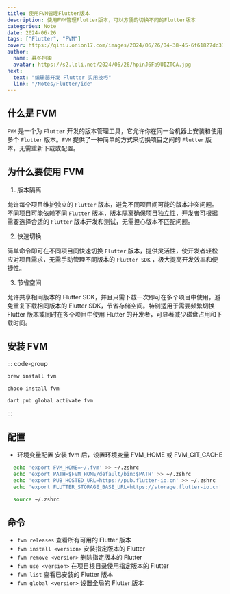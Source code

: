 ```yaml
---
title: 使用FVM管理Flutter版本
description: 使用FVM管理Flutter版本，可以方便的切换不同的Flutter版本
categories: Note
date: 2024-06-26
tags: ["Flutter", "FVM"]
cover: https://qiniu.onion17.com/images/2024/06/26/04-38-45-6f61827dc31bea579799ee4961308bf7.png
author:
  name: 暮冬拾柒
  avatar: https://s2.loli.net/2024/06/26/hpinJ6Fb9UIZTCA.jpg
next:
  text: "编辑器开发 Flutter 实用技巧"
  link: "/Notes/Flutter/ide"
---
```


## 什么是 FVM

`FVM` 是一个为 `Flutter` 开发的版本管理工具，它允许你在同一台机器上安装和使用多个 `Flutter` 版本。`FVM` 提供了一种简单的方式来切换项目之间的 `Flutter` 版本，无需重新下载或配置。

## 为什么要使用 FVM

1. 版本隔离

允许每个项目维护独立的 `Flutter` 版本，避免不同项目间可能的版本冲突问题。不同项目可能依赖不同 `Flutter` 版本，版本隔离确保项目独立性，开发者可根据需要选择合适的 `Flutter` 版本开发和测试，无需担心版本不匹配问题。

2. 快速切换

简单命令即可在不同项目间快速切换 `Flutter` 版本，提供灵活性，使开发者轻松应对项目需求，无需手动管理不同版本的 `Flutter SDK` ，极大提高开发效率和便捷性。

3. 节省空间

允许共享相同版本的 Flutter SDK，并且只需下载一次即可在多个项目中使用，避免重复下载相同版本的 Flutter SDK，节省存储空间。特别适用于需要频繁切换 Flutter 版本或同时在多个项目中使用 Flutter 的开发者，可显著减少磁盘占用和下载时间。

## 安装 FVM

::: code-group

```bash [Homebrew]
brew install fvm
```

```shell [Chocolatey]
choco install fvm
```

```bash [Pub]
dart pub global activate fvm
```

:::

## 配置

- 环境变量配置
  安装 fvm 后，设置环境变量 FVM_HOME 或 FVM_GIT_CACHE

```bash
  echo 'export FVM_HOME=~/.fvm' >> ~/.zshrc
  echo 'export PATH=$FVM_HOME/default/bin:$PATH' >> ~/.zshrc
  echo 'export PUB_HOSTED_URL=https://pub.flutter-io.cn' >> ~/.zshrc
  echo 'export FLUTTER_STORAGE_BASE_URL=https://storage.flutter-io.cn' >> ~/.zshrc

  source ~/.zshrc
```

## 命令

- `fvm releases` 查看所有可用的 Flutter 版本
- `fvm install <version>` 安装指定版本的 Flutter
- `fvm remove <version>` 删除指定版本的 Flutter
- `fvm use <version>` 在项目根目录使用指定版本的 Flutter
- `fvm list` 查看已安装的 Flutter 版本
- `fvm global <version>` 设置全局的 Flutter 版本
